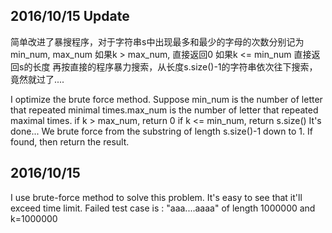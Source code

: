 ## 2016/10/15 Update ##
简单改进了暴搜程序，对于字符串s中出现最多和最少的字母的次数分别记为min_num, max_num 
如果k > max_num, 直接返回0
如果k <= min_num 直接返回s的长度
再按直接的程序暴力搜索，从长度s.size()-1的字符串依次往下搜索，竟然就过了....

I optimize the brute force method. Suppose min_num is the number of letter that repeated minimal times.max_num is the number of letter that repeated maximal times.
if k > max_num, return 0
if k <= min_num, return s.size()
It's done... We brute force from the substring of length s.size()-1 down to 1. If found, then return the result.

## 2016/10/15 ##
I use brute-force method to solve this problem. It's easy to see that it'll exceed time limit.
Failed test case is : "aaa....aaaa" of length 1000000 and k=1000000 
